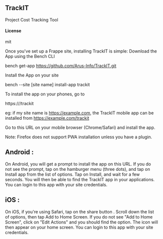 ## TrackIT

Project Cost Tracking Tool

#### License

mit

Once you've set up a Frappe site, installing TrackIT is simple: Download the App using the Bench CLI


bench get-app https://github.com/Arus-Info/TrackIT.git

Install the App on your site

bench --site [site name] install-app trackit

To install the app on your phones, go to

https://<your-site-url>/trackit

eg: if my site name is https://example.com, the TrackIT mobile app can be installed from https://example.com/trackit

Go to this URL on your mobile browser (Chrome/Safari) and install the app.

Note: Firefox does not support PWA installation unless you have a plugin.

## Android :

On Android, you will get a prompt to install the app on this URL.
If you do not see the prompt, tap on the hamburger menu (three dots), and tap on Install app from the list of options.
Tap on Install, and wait for a few seconds.
You will then be able to find the TrackIT app in your applications. You can login to this app with your site credentials.

## iOS :

On iOS, if you're using Safari, tap on the share button .
Scroll down the list of options, then tap Add to Home Screen.
If you do not see "Add to Home Screen", click on "Edit Actions" and you should find the option.
The icon will then appear on your home screen. You can login to this app with your site credentials.
